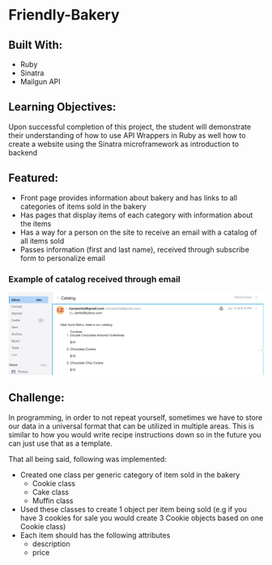 # Friendly-Bakery

## Built With:
* Ruby 
* Sinatra
* Mailgun API

## Learning Objectives:  

Upon successful completion of this project, the student will demonstrate their understanding of how to use API Wrappers in Ruby as well how to create a website using the Sinatra microframework as introduction to backend

## Featured:
* Front page provides information about bakery and has links to all categories of items sold in the bakery
* Has pages that display items of each category with information about the items
* Has a way for a person on the site to receive an email with a catalog of all items sold
* Passes information (first and last name), received through subscribe form to personalize email

### Example of catalog received through email
![email](/public/images/email.png)

 

## Challenge:

In programming, in order to not repeat yourself, sometimes we have to store our data in a universal format that can be utilized in multiple areas. This is similar to how you would write recipe instructions down so in the future you can just use that as a template.

That all being said, following was implemented:

* Created one class per generic category of item sold in the bakery
    * Cookie class
    * Cake class
    * Muffin class
* Used these classes to create 1 object per item being sold (e.g if you have 3 cookies for sale you would create 3 Cookie objects based on one Cookie class)
* Each item should has the following attributes
    * description
    * price

